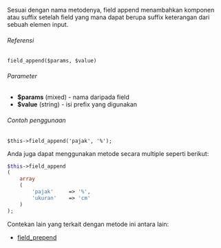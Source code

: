Sesuai dengan nama metodenya, field append menambahkan komponen atau suffix setelah field yang mana dapat berupa suffix keterangan dari sebuah elemen input.

###### Referensi

`field_append($params, $value)`

###### Parameter

* **$params** (mixed) - nama daripada field
* **$value** (string) - isi prefix yang digunakan

###### Contoh penggunaan

`$this->field_append('pajak', '%');`

Anda juga dapat menggunakan metode secara multiple seperti berikut:

```php
$this->field_append
(
	array
	(
		'pajak'		=> '%',
		'ukuran'	=> 'cm'
	)
);
```

Contekan lain yang terkait dengan metode ini antara lain:
* [field_prepend](../field_prepend)
